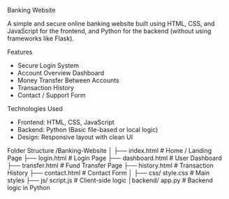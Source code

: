 Banking Website

A simple and secure online banking website built using HTML, CSS, and JavaScript for the frontend, and Python for the backend (without using frameworks like Flask).

Features

-  Secure Login System
-  Account Overview Dashboard
-  Money Transfer Between Accounts
-  Transaction History
-  Contact / Support Form

Technologies Used

- Frontend: HTML, CSS, JavaScript  
- Backend: Python (Basic file-based or local logic)  
- Design: Responsive layout with clean UI

Folder Structure
/Banking-Website │ ├── index.html # Home / Landing Page 
├── login.html # Login Page 
├── dashboard.html # User Dashboard
├── transfer.html # Fund Transfer Page 
├── history.html # Transaction History 
├── contact.html # Contact Form │
├── css/ style.css # Main styles 
├── js/  script.js # Client-side logic 
│backend/  app.py # Backend logic in Python
